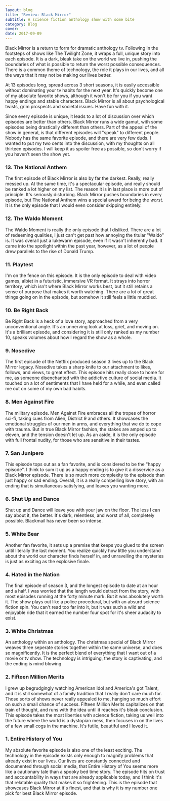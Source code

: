 ```yaml
---
layout: blog
title: "Review: Black Mirror"
subtitle: A science fiction anthology show with some bite
category: Blog
cover:
date: 2017-09-09
---
```


Black Mirror is a return to form for dramatic anthology tv. Following in the footsteps of shows like The Twilight Zone, it wraps a full, unique story into each episode. It is a dark, bleak take on the world we live in, pushing the boundaries of what is possible to return the worst possible consequences. There is a common theme of technology, the role it plays in our lives, and all the ways that it may not be making our lives better. 

At 13 episodes long, spread across 3 short seasons, it is easily accessible without dominating your tv habits for the next year. It's quickly become one of my absolute favorite shows, although it won't be for you if you want happy endings and stable characters. Black Mirror is all about psychological twists, grim prospects and societal issues. Have fun with it.

Since every episode is unique, it leads to a lot of discussion over which episodes are better than others. Black Mirror runs a wide gamut, with some episodes being drastically different than others. Part of the appeal of the show in general, is that different episodes will "speak" to different people. Nobody has the same favorite episode, and there are very few duds. I wanted to put my two cents into the discussion, with my thoughts on all thirteen episodes. I will keep it as spoiler free as possible, so don't worry if you haven't seen the show yet.

### 13. The National Anthem
The first episode of Black Mirror is also by far the darkest. Really, really messed up. At the same time, it's a spectacular episode, and really should be ranked a lot higher on my list. The reason it is in last place is more out of principle. It's seriously disturbing. Black Mirror pushes boundaries in every episode, but The National Anthem wins a special award for being the *worst*. It is the only episode that I would even consider skipping entirely. 

### 12. The Waldo Moment
The Waldo Moment is really the only episode that I disliked. There are a lot of redeeming qualities, I just can't get past how annoying the titular "Waldo" is. It was overall just a lukewarm episode, even if it wasn't inherently bad. It came into the spotlight within the past year, however, as a lot of people drew parallels to the rise of Donald Trump. 

### 11. Playtest
I'm on the fence on this episode. It is the only episode to deal with video games, albiet in a futuristic, immersive VR format. It strays into horror territory, which isn't where Black Mirror works best, but it still retains a sense of purpose that makes it worth watching. There are a lot of great things going on in the episode, but somehow it still feels a little muddied.   

### 10. Be Right Back
Be Right Back is a heck of a love story, approached from a very unconventional angle. It's an unnerving look at loss, grief, and moving on. It's a brilliant episode, and considering it is still only ranked as my number 10, speaks volumes about how I regard the show as a whole.
	
### 9. Nosedive
The first episode of the Netflix produced season 3 lives up to the Black Mirror legacy. Nosedive takes a sharp knife to our attachment to likes, follows, and views, to great effect. This episode hits really close to home for me, as someone disenchanted with the addictive culture of social media. It touched on a lot of sentiments that I have held for a while, and even called me out on some of my own bad habits.

### 8. Men Against Fire
The military episode. Men Against Fire embraces all the tropes of horror sci-fi, taking cues from Alien, District 9 and others. It showcases the emotional struggles of our men in arms, and everything that we do to cope with trauma. But in true Black Mirror fashion, the stakes are amped up to eleven, and the tension doesn't let up. As an aside, it is the only episode with full frontal nudity, for those who are sensitive in their tastes.

### 7. San Junipero
This episode tops out as a fan favorite, and is considered to be the "happy episode". I think to sum it up as a happy ending is to give it a disservice as a Black Mirror episode. There is so much more complexity to the episode than just happy or sad ending. Overall, it is a really compelling love story, with an ending that is simultaneous satisfying, and leaves you wanting more.

### 6. Shut Up and Dance

Shut up and Dance will leave you with your jaw on the floor. The less I can say about it, the better. It's dark, relentless, and worst of all, completely possible. Blackmail has never been so intense.

### 5. White Bear
Another fan favorite, it sets up a premise that keeps you glued to the screen until literally the last moment. You realize quickly how little you understand about the world our character finds herself in, and unravelling the mysteries is just as exciting as the explosive finale.

### 4. Hated in the Nation
The final episode of season 3, and the longest episode to date at an hour and a half. I was worried that the length would detract from the story, with most episodes running at the forty minute mark. But it was absolutely worth it. The show plays out like a police procedural, but with an absurd science fiction spin. You can't read too far into it, but it was such a wild and enjoyable ride that it earned the number four spot for it's sheer audacity to exist.

### 3. White Christmas
An anthology within an anthology. The christmas special of Black Mirror weaves three seperate stories together within the same universe, and does so magnificently. It is the perfect blend of everything that I want out of a movie or tv show. The technology is intriguing, the story is captivating, and the ending is mind blowing.

### 2. Fifteen Million Merits
I grew up begrudgingly watching American Idol and America's got Talent, and it is still somewhat of a family tradition that I really don't care much for. Those sorts of shows never really appealed to me, hanging so much effort on such a small chance of success. Fifteen Million Merits capitalizes on that train of thought, and runs with the idea until it reaches it's bleak conclusion. This episode takes the most liberties with science fiction, taking us well into the future where the world is a dystopian mess, then focuses in on the lives of a few small cogs in the machine. It's futile, beautiful and I loved it. 

### 1. Entire History of You
My absolute favorite episode is also one of the least exciting. The technology in the episode exists only enough to magnify problems that already exist in our lives. Our lives are constantly connected and documented through social media, that Entire History of You seems more like a cautionary tale than a spooky bed time story. The episode hits on trust and accountability in ways that are already applicable today, and I think it's that relatable quality that makes it so frightening. This is the episode that showcases Black Mirror at it's finest, and that is why it is my number one pick for best Black Mirror episode. 
